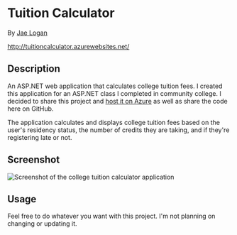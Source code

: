 # Tuition Calculator

By <a href="http://jrliv.com/about/" target="_blank">Jae Logan</a>

http://tuitioncalculator.azurewebsites.net/

## Description

An ASP.NET web application that calculates college tuition fees. I created this application for an ASP.NET class I completed in community college. I decided to share this project and <a href="http://tuitioncalculator.azurewebsites.net/" target="_blank">host it on Azure</a> as well as share the code here on GitHub.

The application calculates and displays college tuition fees based on the user's residency status, the number of credits they are taking, and if they're registering late or not.

## Screenshot

<img src="https://res.cloudinary.com/jrliv/image/upload/v1501879307/screenshot_liigqk.jpg" alt="Screenshot of the college tuition calculator application" />

##	Usage

Feel free to do whatever you want with this project. I'm not planning on changing or updating it.

